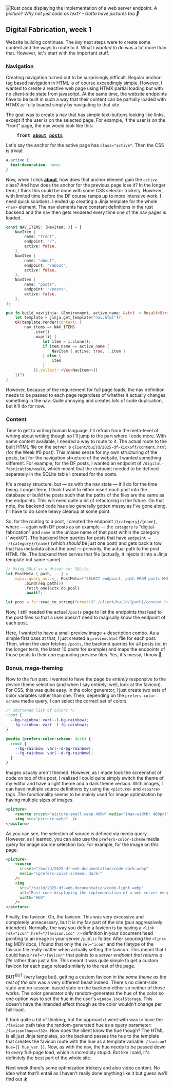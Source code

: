 <picture>
    <source srcset="/build/2025-df-web-documentation/code-dark.webp 1x" media="(prefers-color-scheme: dark)">
    <source srcset="/build/2025-df-web-documentation/code-light-small.webp 480w" media="(max-width: 480px) and (max-resolution: 1dppx)">
    <source srcset="/build/2025-df-web-documentation/code-dark-small.webp 480w" media="(prefers-color-scheme: dark) and (max-width: 480px) and (max-resolution: 1dppx)">
    <img src="/build/2025-df-web-documentation/code-light.webp" alt="Rust code displaying the implementation of a web server endpoint.">
</picture>
<span>
    <em>
        A picture? Why not just code as text? - Gotta have pictures too 💅
    </em>
</span>

## Digital Fabrication, week 1

Website building continues. The *key* next steps were to create some content and
the ways to route to it. What I *wanted* to do was a lot more than that.
However, let's start with the important stuff.

### Navigation

Creating navigation turned out to be surprisingly difficult. Regular anchor-tag
based navigation in HTML is of course exceedingly simple. However, I wanted to
create a reactive web page using HTMX partial loading *but* with no client-side
state from javascript. At the same time, the website endpoints have to be built
in such a way that their content can be partially loaded with HTMX *or* fully
loaded simply by navigating to that site.

The goal was to create a nav that has simple text-buttons looking like links,
except if the user is on the selected page. For example, if the user is on the
"front" page, the nav would look like this:

<pre>
    <b>front</b> <b><u>about</u></b> <b><u>posts</u></b>
</pre>

Let's say the anchor for the active page has `class="active"`. Then the CSS is
trivial:

```css
a.active {
  text-decoration: none;
}
```

Now, when I click <b><u>about</u></b>, how does that anchor element gain the
`active` class? And how does the anchor for the previous page lose it? In the
longer term, I think this could be done with some CSS selector trickery.
However, with limited time before the DF course ramps up to more intensive work,
I need quick solutions. I ended up creating a Jinja template for the whole `<nav>`
element. The nav elements have constant definitions in the rust backend and the
nav then gets rendered every time one of the nav pages is loaded.

```rust
const NAV_ITEMS: [NavItem; 3] = [
    NavItem {
        name: "front",
        endpoint: "/",
        active: false,
    },
    NavItem {
        name: "about",
        endpoint: "/about",
        active: false,
    },
    NavItem {
        name: "posts",
        endpoint: "/posts",
        active: false,
    },
];

pub fn build_nav(jinja: &Environment, active_name: &str) -> Result<String, AppError> {
    let template = jinja.get_template("nav.html")?;
    Ok(template.render(context! {
        nav_items => NAV_ITEMS
            .iter()
            .map(|i| {
                let item = i.clone();
                if item.name == active_name {
                    NavItem { active: true, ..item }
                } else {
                    item
                }
            }).collect::<Vec<NavItem>>()
    })?)
}
```
 
However, because of the requirement for full page loads, the nav definition
needs to be passed to each page regardless of whether it actually changes
something in the nav. Quite annoying and creates lots of code duplication, but
it'll do for now.

### Content

Time to get to writing human language. I'll refrain from the meta-level of writing
about writing though so I'll jump to the part where I code more. With some
content available, I needed a way to route to it. The actual route to the built
HTML file on the server is `client/build/2025-df-kickoff/content.html` (for the
Week #0 post). This makes sense for my own structuring of the posts, but for the
navigation structure of the website, I wanted something different. For example,
for the DF posts, I wanted an endpoint of `/digital-fabrication/weekX`, which
meant that the endpoint needed to be defined separately in the SQLite table
I created for the posts. 

It's a messy structure, but — as with the nav state — it'll do for the time
being. Longer term, I think I want to either insert each post into the database
or build the posts such that the paths of the files are the same as the
endpoints. This will need quite a bit of refactoring in the future. On that
note, the backend code has also generally gotten messy as I've gone along.
I'll have to do some heavy cleanup at some point.

So, for the routing to a post, I created the endpoint `/{category}/{name}`,
where — again with DF posts as an example — the `category` is
"digital-fabrication" and `name` is the unique name of that post within the
category ("week0"). The backend then queries for posts that have `endpoint =
'/{category}/{name}` (which *should* be just one post) and gets back a row that
has metadata about the post — primarily, the actual path to the post HTML file.
The backend then serves that file (actually, it injects it into a Jinja template
but same-same).

```rust 
// Using SQLX as a driver for SQLite
let PostMeta { path, .. } =
    sqlx::query_as::<_, PostMeta>("SELECT endpoint, path FROM posts WHERE endpoint = $1;")
        .bind(req.path())
        .fetch_one(&ctx.db_pool)
        .await?;

let post = fs::read_to_string(format!("./client/build/{path}/content.html"))?;
```

Now, I still needed the actual `/posts` page to list the endpoints that lead to
the post files so that a user doesn't need to magically know the endpoint of
each post.

Here, I wanted to have a small preview image + description combo. As a simple
first pass at that, I just created a `preview.html` file for each post. Then,
when the user fetches `/posts`, the backend queries for all posts (or, in the
longer term, the latest 10 posts for example) and maps the endpoints of those
posts to their corresponding preview files. Yes, it's messy, I know 💩. 

### Bonus, mega-theming

Now to the fun part. I wanted to have the page be *entirely* responsive to the
device theme selection (and when I say entirely, well, look at the favicon). For
CSS, this was quite easy. In the color generator, I just create two sets of
color variables rather than one. Then, depending on the `prefers-color-scheme`
media query, I can select the correct set of colors.

```css 
/* Shortened list of colors */
:root {
  --bg-rainbow: var(--l-bg-rainbow);
  --fg-rainbow: var(--l-fg-rainbow);
}

@media (prefers-color-scheme: dark) {
  :root {
    --bg-rainbow: var(--d-bg-rainbow);
    --fg-rainbow: var(--d-fg-rainbow);
  }
}
```

Images usually aren't themed. However, as I made took the screenshot of code on
top of this post, I realized I could quite simply switch the theme of my editor
and have a light theme and a dark theme version. With images, I can have
multiple source definitions by using the `<picture>` and `<source>` tags. The
functionality seems to be mainly used for image optimization by having multiple
sizes of images.

```html 
<picture>
    <source srcset="picture-small.webp 480w" media="(max-width: 480px)" />
    <img src="picture.webp"  />
</picture>

```

As you can see, the selection of source is defined via media query. However, as
I learned, you can also use the `prefers-color-scheme` media query for image
source selection too. For example, for the image on this page:

```html 
<picture>
    <source 
      srcset="/build/2025-df-web-documentation/code-dark.webp" 
      media="(prefers-color-scheme: dark)"
    />
    <img 
      src="/build/2025-df-web-documentation/code-light.webp" 
      alt="Rust code displaying the implementation of a web server endpoint." 
      width="960"
    />
</picture>
```

Finally, the favicon. Oh, the favicon. This was very excessive and completely
unnecessary, but it is my fav part of the site (pun aggressively intended).
Normally, the way you define a favicon is by having a `<link rel="icon"
href="/favicon.ico" />` definition in your document head pointing to an image in
your server `/public` folder. After scouring the `<link>` tag MDN docs, I found
that only the `rel="icon"` and the filetype of the favicon file really matter
when actually setting the favicon. This meant that I could have
`href="/favicon"` that points to a *server endpoint that returns a file* rather
than just a file. This meant it was quite simple to get a custom favicon for
each page reload similarly to the rest of the page. 

BUT<sup>BUT</sup> (very large but), getting a custom favicon *in the same theme
as the rest of the site* was a very different beast indeed. There's no
client-side state and no session-based state on the backend either so neither of
those works. The color generator only random-generates the hue of the color so
one option was to set the hue in the user's `window.localStorage`. This doesn't
have the intended effect though as the color wouldn't change per full-load.

It took quite a bit of thinking, but the approach I went with was to have the
`/favicon` path take the random-generated hue as a query parameter:
`/favicon?hue=<f32>`. How does the client know the hue though? The HTML is all
just Jinja templates, so the backend passes the hue to the template that creates
the favicon route with the hue as a template variable: `/favicon?hue={{ hue_var
}}`. Now, as with the nav, the hue needs to be passed down to *every* full-page
load, which is incredibly stupid. But like I said, it's definitely the best part
of the whole site.

Next week there's some optimization trickery and also video content. No idea
what that'll entail as I haven't really done anything like it but guess we'll
find out 🏂
